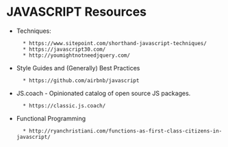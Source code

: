 # JAVASCRIPT Resources

* Techniques:

      	* https://www.sitepoint.com/shorthand-javascript-techniques/
      	* https://javascript30.com/
      	* http://youmightnotneedjquery.com/

* Style Guides and (Generally) Best Practices

      	* https://github.com/airbnb/javascript

* JS.coach - Opinionated catalog of open source JS packages.

      	* https://classic.js.coach/

* Functional Programming

      	* http://ryanchristiani.com/functions-as-first-class-citizens-in-javascript/
